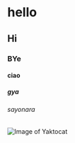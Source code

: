# hello
## Hi
### BYe
#### ciao
##### gya
###### sayonara

![Image of Yaktocat](https://octodex.github.com/images/yaktocat.png)
